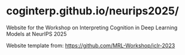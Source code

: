# coginterp.github.io/neurips2025/ 

Website for the Workshop on Interpreting Cognition in Deep Learning Models at NeurIPS 2025




Website template from: https://github.com/MRL-Workshop/iclr-2023


